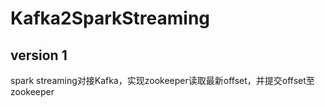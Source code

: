 # Kafka2SparkStreaming
## version 1
spark streaming对接Kafka，实现zookeeper读取最新offset，并提交offset至zookeeper
